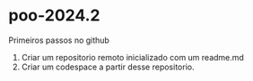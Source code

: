 # poo-2024.2

Primeiros passos no github

1. Criar um repositorio remoto inicializado com um readme.md
2. Criar um codespace a partir desse repositorio.

